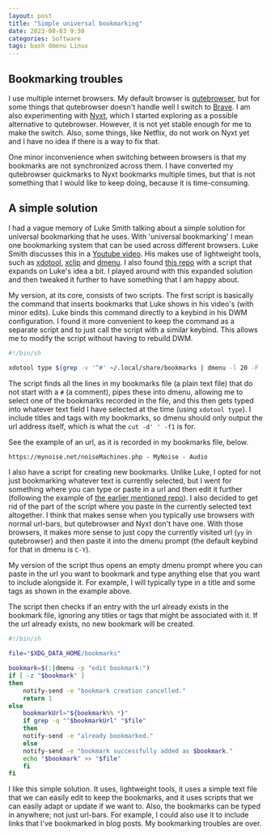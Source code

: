 ```yaml
---
layout: post
title: "Simple universal bookmarking"
date: 2023-08-03 9:30 
categories: Software
tags: bash dmenu Linux
---
```


## Bookmarking troubles
I use multiple internet browsers. 
My default browser is [qutebrowser][1], but for some things that qutebrowser doesn't handle well I switch to [Brave][2].
I am also experimenting with [Nyxt][3], which I started exploring as a possible alternative to qutebrowser.
However, it is not yet stable enough for me to make the switch.
Also, some things, like Netflix, do not work on Nyxt yet and I have no idea if there is a way to fix that.

One minor inconvenience when switching between browsers is that my bookmarks are not synchronized across them. 
I have converted my qutebrowser quickmarks to Nyxt bookmarks multiple times, but that is not something that I would like to keep doing, because it is time-consuming.

## A simple solution
I had a vague memory of Luke Smith talking about a simple solution for universal bookmarking that he uses.
With 'universal bookmarking' I mean one bookmarking system that can be used across different browsers.
Luke Smith discusses this in a [Youtube video][4].
His makes use of lightweight tools, such as [xdotool][7], [xclip][8] and [dmenu][9].
I also found [this repo][5] with a script that expands on Luke's idea a bit.
I played around with this expanded solution and then tweaked it further to have something that I am happy about.

My version, at its core, consists of two scripts. 
The first script is basically the command that inserts bookmarks that Luke shows in his video's (with minor edits). 
Luke binds this command directly to a keybind in his DWM configuration.
I found it more convenient to keep the command as a separate script and to just call the script with a similar keybind.
This allows me to modify the script without having to rebuild DWM.

``` bash
#!/bin/sh

xdotool type $(grep -v '^#' ~/.local/share/bookmarks | dmenu -l 20 -F | cut -d' ' -f1)

```

The script finds all the lines in my bookmarks file (a plain text file) that do not start with a `#` (a comment), pipes these into dmenu, allowing me to select one of the bookmarks recorded in the file, and this then gets typed into whatever text field I have selected at the time (using `xdotool type`).
I include titles and tags with my bookmarks, so dmenu should only output the url address itself, which is what the `cut -d' ' -f1` is for.

See the example of an url, as it is recorded in my bookmarks file, below.
``` txt
https://mynoise.net/noiseMachines.php - MyNoise - Audio
```

I also have a script for creating new bookmarks.
Unlike Luke, I opted for not just bookmarking whatever text is currently selected, but I went for something where you can type or paste in a url and then edit it further (following the example of [the earlier mentioned repo][5]).
I also decided to get rid of the part of the script where you paste in the currently selected text altogether.
I think that makes sense when you typically use browsers with normal url-bars, but qutebrowser and Nyxt don't have one.
With those browsers, it makes more sense to just copy the currently visited url (`yy` in qutebrowser) and then paste it into the dmenu prompt (the default keybind for that in dmenu is `C-Y`).

My version of the script thus opens an empty dmenu prompt where you can paste in the url you want to bookmark and type anything else that you want to include alongside it. 
For example, I will typically type in a title and some tags as shown in the example above.

The script then checks if an entry with the url already exists in the bookmark file, ignoring any titles or tags that might be associated with it.
If the url already exists, no new bookmark will be created.

``` bash
#!/bin/sh

file="$XDG_DATA_HOME/bookmarks"

bookmark=$(:|dmenu -p "edit bookmark:")
if [ -z "$bookmark" ]
then
    notify-send -e "bookmark creation cancelled."
    return 1
else
    bookmarkUrl="${bookmark%% *}"
    if grep -q "^$bookmarkUrl" "$file"
    then
	notify-send -e "already bookmarked."
    else
	notify-send -e "bookmark successfully added as $bookmark."
	echo "$bookmark" >> "$file"
    fi
fi
```
I like this simple solution.
It uses, lightweight tools, it uses a simple text file that we can easily edit to keep the bookmarks, and it uses scripts that we can easily adapt or update if we want to.
Also, the bookmarks can be typed in anywhere; not just url-bars.
For example, I could also use it to include links that I've bookmarked in blog posts.
My bookmarking troubles are over.

[1]: https://qutebrowser.org/
[2]: https://brave.com/
[3]: https://nyxt.atlas.engineer/
[4]: https://www.youtube.com/watch?v=d_11QaTlf1I
[5]: https://github.com/nullf6/dmenu-bookmarks/tree/main
[6]: https://dwm.suckless.org/
[7]: https://github.com/jordansissel/xdotool
[8]: https://github.com/astrand/xclip
[9]: https://tools.suckless.org/dmenu/
